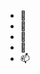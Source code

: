 - 👋 
- 👀 
- 🌱 
- 💞️ 
- 📫 

<!---
Besthow/Besthow is a ✨ special ✨ repository because its `README.md` (this file) appears on your GitHub profile.
You can click the Preview link to take a look at your changes.
--->
